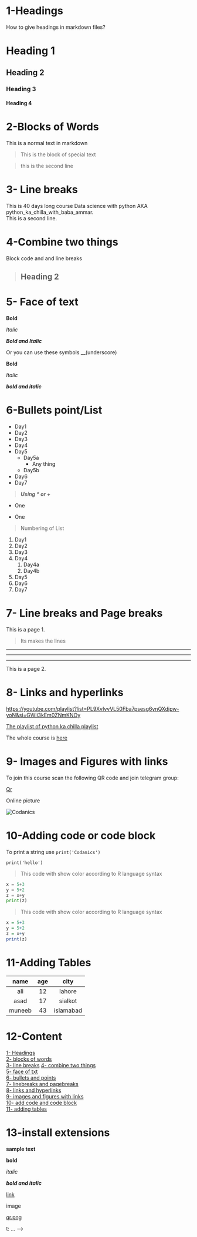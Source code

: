 # 1-Headings

How to give headings in markdown files?

# Heading 1
## Heading 2
### Heading 3
#### Heading 4

# 2-Blocks of Words
This is a normal text in markdown
> This is the block of special text

> this is the second line

# 3- Line breaks
This is 40 days long course Data science with python AKA python_ka_chilla_with_baba_ammar.\
This is a second line.

# 4-Combine two things
Block code and and line breaks

> ## Heading 2

# 5- Face of  text
**Bold**

*Italic*

***Bold and Italic***

Or you can use these symbols
__(underscore)

__Bold__

_Italic_

___bold and italic___

# 6-Bullets point/List

- Day1
- Day2
- Day3
- Day4
- Day5
  - Day5a
    - Any thing
  - Day5b
- Day6
- Day7
> ___Using * or +___
* One
+ One

> Numbering of List

1. Day1
2. Day2
3. Day3
4. Day4
   1. Day4a
   2. Day4b
5. Day5
6. Day6
7. Day7

# 7- Line breaks and Page breaks
This is a page 1.
> Its makes the lines
___
***
---
This is a page 2.

# 8- Links and hyperlinks

<https://youtube.com/playlist?list=PL9XvIvvVL50Fba7psesg6ynQXdipw-yoN&si=GWii3kEm0ZNmKNOy>

[The playlist of python ka chilla playlist](https://youtube.com/playlist?list=PL9XvIvvVL50Fba7psesg6ynQXdipw-yoN&si=GWii3kEm0ZNmKNOy)

[Codanics]: https://youtube.com/playlist?list=PL9XvIvvVL50Fba7psesg6ynQXdipw-yoN&si=GWii3kEm0ZNmKNOy

The whole course is [here][Codanics]

# 9- Images and Figures with links
To join this course scan the following  QR code and join telegram group:


[Qr](qr.png)

Online picture 

![Codanics](https://images.search.yahoo.com/search/images;_ylt=AwrNYQf9qhxnnWwCwrNXNyoA;_ylu=Y29sbwNiZjEEcG9zAzEEdnRpZAMEc2VjA3BpdnM-?p=codanics&fr2=piv-web&type=E210US91215G0&fr=mcafee#id=8&iurl=https%3A%2F%2Fyt3.ggpht.com%2Fytc%2FAMLnZu8Dp2IITZd_ippIravvZS6oEOTxreS4kJWwUjXL%3Ds900-c-k-c0x00ffffff-no-rj&action=click)

# 10-Adding code or code block

To print a string use `print('Codanics')`

`print('hello')`

> This code with show color according to R language syntax

```python
x = 5+3
y = 5+2
z = x+y
print(z)

```
> This code with show color according to R language syntax
```R
x = 5+3
y = 5+2
z = x+y
print(z)

```

# 11-Adding Tables

| name | age | city |
| :------: | :----:  | :---: |
| ali | 12 |  lahore |
| asad | 17 |  sialkot |
| muneeb | 43 |  islamabad |

# 12-Content
[1- Headings](#1-headings)\
[2- blocks of words](#2-blocks-of-words)\
[3- line breaks](#3--line-breaks)
[4- combine two things](#4-combine-two-things)\
[5- face of txt](#5--face-of--text)\
[6- bullets and points](#6-bullets-pointlist)\
[7- linebreaks and pagebreaks](#7--line-breaks-and-page-breaks)\
[8- links and hyperlinks](#8--links-and-hyperlinks)\
[9- images and figures with links](#9--images-and-figures-with-links)\
[10- add code and code block](#10-adding-code-or-code-block)\
[11- adding tables](#11-adding-tables)

# 13-install extensions
**sample text**

**bold**

_italic_

**_bold and italic_**

[link](https://youtube.com/playlist?list=PL9XvIvvVL50Fba7psesg6ynQXdipw-yoN&si=GWii3kEm0ZNmKNOy)

image

[qr.png](qr.png)

t: ...
-->
